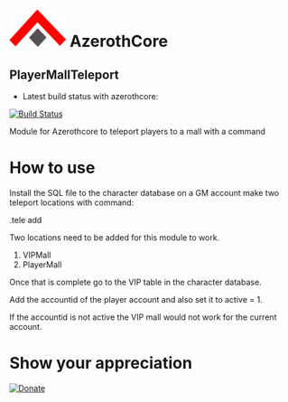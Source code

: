 # ![logo](https://raw.githubusercontent.com/azerothcore/azerothcore.github.io/master/images/logo-github.png) AzerothCore

## PlayerMallTeleport

- Latest build status with azerothcore:

[![Build Status](https://github.com/azerothcore/mod-mall-teleport/workflows/core-build/badge.svg?branch=master&event=push)](https://github.com/azerothcore/mod-mall-teleport)

Module for Azerothcore to teleport players to a mall with a command

# How to use

Install the SQL file to the character database on a GM account make two teleport locations with command:

.tele add

Two locations need to be added for this module to work.

1. VIPMall
2. PlayerMall

Once that is complete go to the VIP table in the character database.

Add the accountid of the player account and also set it to active = 1.

If the accountid is not active the VIP mall would not work for the current account.

# Show your appreciation
[![Donate](https://img.shields.io/badge/Donate-PayPal-green.svg)](https://www.paypal.com/cgi-bin/webscr?cmd=_s-xclick&hosted_button_id=SBJFTAJKUNEXC)
